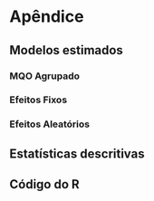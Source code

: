 # Apêndice

## Modelos estimados

### MQO Agrupado

### Efeitos Fixos

### Efeitos Aleatórios

## Estatísticas descritivas

## Código do R
